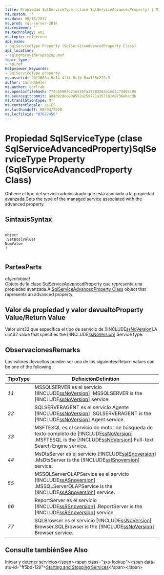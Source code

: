 ```yaml
---
title: Propiedad SqlServiceType (clase SqlServiceAdvancedProperty) | Microsoft Docs
ms.custom: ''
ms.date: 06/13/2017
ms.prod: sql-server-2014
ms.reviewer: ''
ms.technology: wmi
ms.topic: reference
api_name:
- SqlServiceType Property (SqlServiceAdvancedProperty Class)
api_location:
- sqlmgmproviderxpsp2up.mof
topic_type:
- apiref
helpviewer_keywords:
- SqlServiceType property
ms.assetid: 20f1663a-9a14-4f14-8c1b-8aa133e272c3
author: CarlRabeler
ms.author: carlrab
ms.openlocfilehash: 774c8599fd21e330fa3228336ab1ed3c73d65c85
ms.sourcegitcommit: ad4d92dce894592a259721a1571b1d8736abacdb
ms.translationtype: MT
ms.contentlocale: es-ES
ms.lasthandoff: 08/04/2020
ms.locfileid: "87677456"
---
```

# <a name="sqlservicetype-property-sqlserviceadvancedproperty-class"></a><span data-ttu-id="ff5bd-102">Propiedad SqlServiceType (clase SqlServiceAdvancedProperty)</span><span class="sxs-lookup"><span data-stu-id="ff5bd-102">SqlServiceType Property (SqlServiceAdvancedProperty Class)</span></span>
  <span data-ttu-id="ff5bd-103">Obtiene el tipo del servicio administrado que está asociado a la propiedad avanzada.</span><span class="sxs-lookup"><span data-stu-id="ff5bd-103">Gets the type of the managed service associated with the advanced property.</span></span>  
  
## <a name="syntax"></a><span data-ttu-id="ff5bd-104">Sintaxis</span><span class="sxs-lookup"><span data-stu-id="ff5bd-104">Syntax</span></span>  
  
```  
  
object  
.SetBoolValue(  
NumValue  
)  
  
```  
  
## <a name="parts"></a><span data-ttu-id="ff5bd-105">Partes</span><span class="sxs-lookup"><span data-stu-id="ff5bd-105">Parts</span></span>  
 <span data-ttu-id="ff5bd-106">*object*</span><span class="sxs-lookup"><span data-stu-id="ff5bd-106">*object*</span></span>  
 <span data-ttu-id="ff5bd-107">Objeto de la [clase SqlServiceAdvancedProperty](sqlserviceadvancedproperty-class.md) que representa una propiedad avanzada.</span><span class="sxs-lookup"><span data-stu-id="ff5bd-107">A [SqlServiceAdvancedProperty Class](sqlserviceadvancedproperty-class.md) object that represents an advanced property.</span></span>  
  
## <a name="property-valuereturn-value"></a><span data-ttu-id="ff5bd-108">Valor de propiedad y valor devuelto</span><span class="sxs-lookup"><span data-stu-id="ff5bd-108">Property Value/Return Value</span></span>  
 <span data-ttu-id="ff5bd-109">Valor uint32 que especifica el tipo de servicio de [!INCLUDE[ssNoVersion](../../../includes/ssnoversion-md.md)].</span><span class="sxs-lookup"><span data-stu-id="ff5bd-109">A uint32 value that specifies the [!INCLUDE[ssNoVersion](../../../includes/ssnoversion-md.md)] Service type.</span></span>  
  
## <a name="remarks"></a><span data-ttu-id="ff5bd-110">Observaciones</span><span class="sxs-lookup"><span data-stu-id="ff5bd-110">Remarks</span></span>  
 <span data-ttu-id="ff5bd-111">Los valores devueltos pueden ser uno de los siguientes:</span><span class="sxs-lookup"><span data-stu-id="ff5bd-111">Return values can be one of the following:</span></span>  
  
|<span data-ttu-id="ff5bd-112">Tipo</span><span class="sxs-lookup"><span data-stu-id="ff5bd-112">Type</span></span>|<span data-ttu-id="ff5bd-113">Definición</span><span class="sxs-lookup"><span data-stu-id="ff5bd-113">Definition</span></span>|  
|----------|----------------|  
|<span data-ttu-id="ff5bd-114">*1*</span><span class="sxs-lookup"><span data-stu-id="ff5bd-114">*1*</span></span>|<span data-ttu-id="ff5bd-115">MSSQLSERVER es el servicio [!INCLUDE[ssNoVersion](../../../includes/ssnoversion-md.md)] .</span><span class="sxs-lookup"><span data-stu-id="ff5bd-115">MSSQLSERVER is the [!INCLUDE[ssNoVersion](../../../includes/ssnoversion-md.md)] service.</span></span>|  
|<span data-ttu-id="ff5bd-116">*2*</span><span class="sxs-lookup"><span data-stu-id="ff5bd-116">*2*</span></span>|<span data-ttu-id="ff5bd-117">SQLSERVERAGENT es el servicio Agente [!INCLUDE[ssNoVersion](../../../includes/ssnoversion-md.md)] .</span><span class="sxs-lookup"><span data-stu-id="ff5bd-117">SQLSERVERAGENT is the [!INCLUDE[ssNoVersion](../../../includes/ssnoversion-md.md)] Agent service.</span></span>|  
|<span data-ttu-id="ff5bd-118">*3*</span><span class="sxs-lookup"><span data-stu-id="ff5bd-118">*3*</span></span>|<span data-ttu-id="ff5bd-119">MSFTESQL es el servicio de motor de búsqueda de texto completo de [!INCLUDE[ssNoVersion](../../../includes/ssnoversion-md.md)] .</span><span class="sxs-lookup"><span data-stu-id="ff5bd-119">MSFTESQL is the [!INCLUDE[ssNoVersion](../../../includes/ssnoversion-md.md)] Full-text Search Engine service.</span></span>|  
|<span data-ttu-id="ff5bd-120">*4*</span><span class="sxs-lookup"><span data-stu-id="ff5bd-120">*4*</span></span>|<span data-ttu-id="ff5bd-121">MsDtsServer es el servicio [!INCLUDE[ssISnoversion](../../../includes/ssisnoversion-md.md)] .</span><span class="sxs-lookup"><span data-stu-id="ff5bd-121">MsDtsServer is the [!INCLUDE[ssISnoversion](../../../includes/ssisnoversion-md.md)] service.</span></span>|  
|<span data-ttu-id="ff5bd-122">*5*</span><span class="sxs-lookup"><span data-stu-id="ff5bd-122">*5*</span></span>|<span data-ttu-id="ff5bd-123">MSSQLServerOLAPService es el servicio [!INCLUDE[ssASnoversion](../../../includes/ssasnoversion-md.md)] .</span><span class="sxs-lookup"><span data-stu-id="ff5bd-123">MSSQLServerOLAPService is the [!INCLUDE[ssASnoversion](../../../includes/ssasnoversion-md.md)] service.</span></span>|  
|<span data-ttu-id="ff5bd-124">*6*</span><span class="sxs-lookup"><span data-stu-id="ff5bd-124">*6*</span></span>|<span data-ttu-id="ff5bd-125">ReportServer es el servicio [!INCLUDE[ssRSnoversion](../../../includes/ssrsnoversion-md.md)] .</span><span class="sxs-lookup"><span data-stu-id="ff5bd-125">ReportServer is the [!INCLUDE[ssRSnoversion](../../../includes/ssrsnoversion-md.md)] service.</span></span>|  
|<span data-ttu-id="ff5bd-126">*7*</span><span class="sxs-lookup"><span data-stu-id="ff5bd-126">*7*</span></span>|<span data-ttu-id="ff5bd-127">SQLBrowser es el servicio [!INCLUDE[ssNoVersion](../../../includes/ssnoversion-md.md)] Browser.</span><span class="sxs-lookup"><span data-stu-id="ff5bd-127">SQLBrowser is the [!INCLUDE[ssNoVersion](../../../includes/ssnoversion-md.md)] Browser service.</span></span>|  
  
## <a name="see-also"></a><span data-ttu-id="ff5bd-128">Consulte también</span><span class="sxs-lookup"><span data-stu-id="ff5bd-128">See Also</span></span>  
 <span data-ttu-id="ff5bd-129">[Iniciar y detener servicios](https://technet.microsoft.com/library/ms174886\(v=sql.105\).aspx)</span><span class="sxs-lookup"><span data-stu-id="ff5bd-129">[Starting and Stopping Services](https://technet.microsoft.com/library/ms174886\(v=sql.105\).aspx)</span></span>  
  
  
